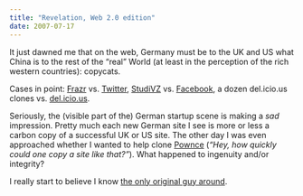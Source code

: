 ```yaml
---
title: "Revelation, Web 2.0 edition"
date: 2007-07-17
---
```


It just dawned me that on the web, Germany must be to the UK and US what China is to the rest of the “real” World (at least in the perception of the rich western countries): copycats.

Cases in point: [Frazr][1] vs. [Twitter][2], [StudiVZ][3] vs. [Facebook][4], a dozen del.icio.us clones vs. [del.icio.us][5].

Seriously, the (visible part of the) German startup scene is making a _sad_ impression. Pretty much each new German site I see is more or less a carbon copy of a successful UK or US site. The other day I was even approached whether I wanted to help clone [Pownce][6] (_“Hey, how quickly could one copy a site like that?”_). What happened to ingenuity and/or integrity?

I really start to believe I know [the only original guy around][7].

[1]: http://frazr.com/de/
[2]: http://twitter.com/
[3]: http://studivz.de/
[4]: http://facebook.com/
[5]: http://del.icio.us/
[6]: http://pownce.com/
[7]: http://www.thealarmclock.com/euro/archives/2006/04/lowbudget_web_wizard_on_conten.html

